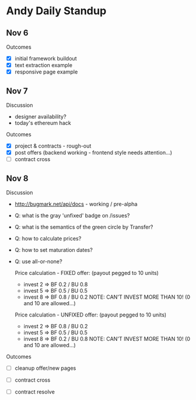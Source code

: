 # Andy Daily Standup

Nov 6
----------------------------------------------

Outcomes
- [x] initial framework buildout
- [x] text extraction example
- [x] responsive page example

Nov 7
----------------------------------------------

Discussion
- designer availability?
- today's ethereum hack

Outcomes
- [x] project & contracts - rough-out
- [x] post offers (backend working - frontend style needs attention...)
- [ ] contract cross

Nov 8
----------------------------------------------

Discussion
- http://bugmark.net/api/docs - working / pre-alpha
- Q: what is the gray 'unfixed' badge on /issues?
- Q: what is the semantics of the green circle by Transfer?
- Q: how to calculate prices?
- Q: how to set maturation dates?
- Q: use all-or-none?

    Price calculation - FIXED offer: (payout pegged to 10 units)
    - invest 2 => BF 0.2  / BU 0.8
    - invest 5 => BF 0.5  / BU 0.5 
    - invest 8 => BF 0.8  / BU 0.2
    NOTE: CAN'T INVEST MORE THAN 10!  (0 and 10 are allowed...)

    Price calculation - UNFIXED offer: (payout pegged to 10 units)
    - invest 2 => BF 0.8  / BU 0.2
    - invest 5 => BF 0.5  / BU 0.5 
    - invest 8 => BF 0.2  / BU 0.8
    NOTE: CAN'T INVEST MORE THAN 10!  (0 and 10 are allowed...)

Outcomes
- [ ] cleanup offer/new pages
- [ ] contract cross
- [ ] contract resolve

    
